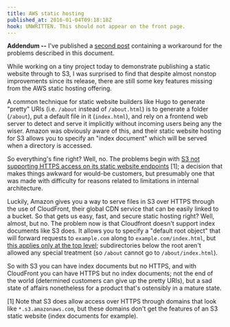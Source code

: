 ```yaml
---
title: AWS static hosting
published_at: 2016-01-04T09:18:18Z
hook: UNWRITTEN. This should not appear on the front page.
---
```


**Addendum --** I've published a [second post][second] containing a
workaround for the problems described in this document.

While working on a tiny project today to demonstrate publishing a static
website through to S3, I was surprised to find that despite almost nonstop
improvements since its release, there are still some key features missing from
the AWS static hosting offering.

A common technique for static website builders like Hugo to generate "pretty"
URIs (i.e. `/about` instead of `/about.html`) is to generate a folder
(`/about`), put a default file in it (`index.html`), and rely on a frontend web
server to detect and serve it implicitly without incoming users being any the
wiser. Amazon was obviously aware of this, and their static website hosting for
S3 allows you to specify an "index document" which will be served when a
directory is accessed.

So everything's fine right? Well, no. The problems begin with [S3 not
supporting HTTPS access on its static website endpoints][s3-endpoints] [1]; a
decision that makes things awkward for would-be customers, but presumably one
that was made with difficulty for reasons related to limitations in internal
architecture.

Luckily, Amazon gives you a way to serve files in S3 over HTTPS through the use
of CloudFront, their global CDN service that can be easily linked to a bucket.
So that gets us easy, fast, and secure static hosting right? Well, almost, but
no. The problem now is that Cloudfront doesn't support index documents like S3
does. It allows you to specify a "default root object" that will forward
requests to `example.com` along to `example.com/index.html`, but [this applies
only at the top level][cloudfront-root]; subdirectories below the root aren't
allowed any special treatment (so `/about` cannot go to `/about/index.html`).

So with S3 you can have index documents but no HTTPS, and with CloudFront you
can have HTTPS but no index documents; not the end of the world (determined
customers can give up the pretty URIs), but a sad state of affairs nonetheless
for a product that's ostensibly in a mature state.

[1] Note that S3 does allow access over HTTPS through domains that look like
`*.s3.amazonaws.com`, but these domains don't get the features of an S3 static
website (index documents for example).

[cloudfront-root]: https://docs.aws.amazon.com/AmazonCloudFront/latest/DeveloperGuide/DefaultRootObject.html
[second]: /fragments/aws-static-hosting-workaround
[s3-endpoints]: https://docs.aws.amazon.com/AmazonS3/latest/dev/WebsiteEndpoints.html
